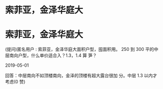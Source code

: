 # 索菲亚，金泽华庭大

# 索菲亚，金泽华庭大

(提问)匿名用户 : 索菲亚，金泽华庭大面积户型，囤面积用。 250 到 300 平的中层南向户型，什么单价适合入？1.3，1.4 算 笋？

2019-05-01

回答：中层南向不如顶楼南向，金泽的顶楼有超大露台很加 分。中层 1.3 以内才考虑(0 赞)